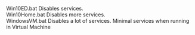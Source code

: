 Win10ED.bat   Disables services.<br />
Win10Home.bat Disables more services.<br />
WindowsVM.bat Disables a lot of services. Minimal services  when running in Virtual Machine<br />
